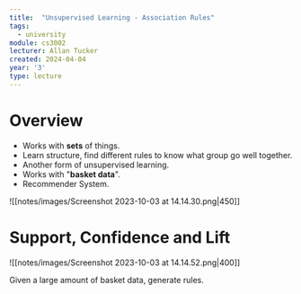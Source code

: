 ```yaml
---
title:  "Unsupervised Learning - Association Rules"
tags:
  - university
module: cs3002
lecturer: Allan Tucker
created: 2024-04-04
year: '3'
type: lecture
---
```

# Overview

- Works with **sets** of things.
- Learn structure, find different rules to know what group go well together.
- Another form of unsupervised learning.
- Works with "**basket data**".
- Recommender System.

![[notes/images/Screenshot 2023-10-03 at 14.14.30.png|450]]

# Support, Confidence and Lift

![[notes/images/Screenshot 2023-10-03 at 14.14.52.png|400]]

Given a large amount of basket data, generate rules.

